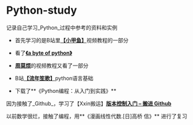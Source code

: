 # Python-study

记录自己学习_Python_过程中参考的资料和实例

- 首先学习的是B站里[**【小甲鱼】**](http://www.bilibili.com/video/av4050443/?from=search&seid=11344496709142179092)视频教程的一部分

- 看了[**《a byte of python》**](https://bop.molun.net/)
- [**周莫烦**](https://morvanzhou.github.io/)的视频教程又看了一部分
- B站[**【流年笙歌】**](http://www.bilibili.com/video/av8454529/index_1.html)python语言基础
- 下载了**《Python编程：从入门到实践》**

因为接触了_Github_，学习了【Xxin搬运】[**版本控制入门 – 搬进 Github**](http://www.bilibili.com/video/av5604407/index_1.html)

以前数学很烂，接触了编程，用**《漫画线性代数.[日]高桥 信》** 进行了复习
